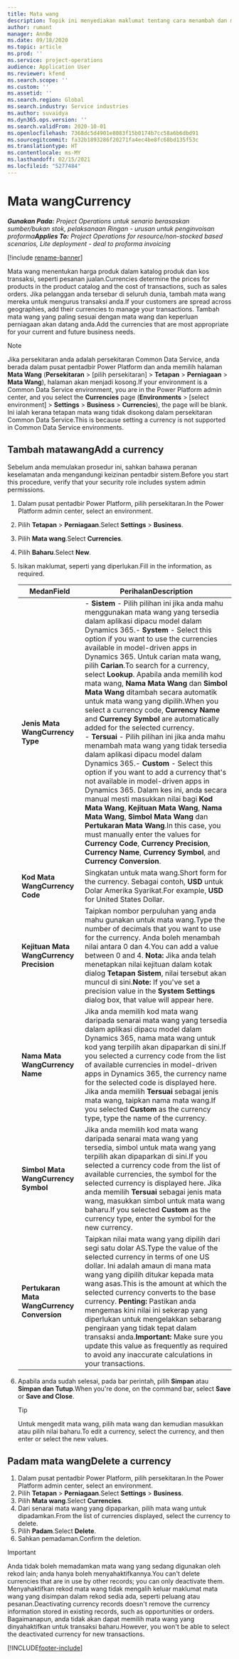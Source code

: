 ```yaml
---
title: Mata wang
description: Topik ini menyediakan maklumat tentang cara menambah dan mengalih keluar jenis mata wang dalam Project Operations.
author: rumant
manager: AnnBe
ms.date: 09/18/2020
ms.topic: article
ms.prod: ''
ms.service: project-operations
audience: Application User
ms.reviewer: kfend
ms.search.scope: ''
ms.custom: ''
ms.assetid: ''
ms.search.region: Global
ms.search.industry: Service industries
ms.author: suvaidya
ms.dyn365.ops.version: ''
ms.search.validFrom: 2020-10-01
ms.openlocfilehash: 7368dc5d4901e8083f15b0174b7cc58a6b6dbd91
ms.sourcegitcommit: fa32b1893286f20271fa4ec4be8fc68bd135f53c
ms.translationtype: HT
ms.contentlocale: ms-MY
ms.lasthandoff: 02/15/2021
ms.locfileid: "5277484"
---
```

# <a name="currency"></a><span data-ttu-id="45ce3-103">Mata wang</span><span class="sxs-lookup"><span data-stu-id="45ce3-103">Currency</span></span>

<span data-ttu-id="45ce3-104">_**Gunakan Pada:** Project Operations untuk senario berasaskan sumber/bukan stok, pelaksanaan Ringan - urusan untuk penginvoisan proforma_</span><span class="sxs-lookup"><span data-stu-id="45ce3-104">_**Applies To:** Project Operations for resource/non-stocked based scenarios, Lite deployment - deal to proforma invoicing_</span></span>

[!include [rename-banner](~/includes/cc-data-platform-banner.md)]

<span data-ttu-id="45ce3-105">Mata wang menentukan harga produk dalam katalog produk dan kos transaksi, seperti pesanan jualan.</span><span class="sxs-lookup"><span data-stu-id="45ce3-105">Currencies determine the prices for products in the product catalog and the cost of transactions, such as sales orders.</span></span> <span data-ttu-id="45ce3-106">Jika pelanggan anda tersebar di seluruh dunia, tambah mata wang mereka untuk mengurus transaksi anda.</span><span class="sxs-lookup"><span data-stu-id="45ce3-106">If your customers are spread across geographies, add their currencies to manage your transactions.</span></span> <span data-ttu-id="45ce3-107">Tambah mata wang yang paling sesuai dengan mata wang dan keperluan perniagaan akan datang anda.</span><span class="sxs-lookup"><span data-stu-id="45ce3-107">Add the currencies that are most appropriate for your current and future business needs.</span></span>  

> [!NOTE]
> <span data-ttu-id="45ce3-108">Jika persekitaran anda adalah persekitaran Common Data Service, anda berada dalam pusat pentadbir Power Platform dan anda memilih halaman **Mata Wang** (**Persekitaran** > [pilih persekitaran] > **Tetapan** > **Perniagaan** > **Mata Wang**), halaman akan menjadi kosong.</span><span class="sxs-lookup"><span data-stu-id="45ce3-108">If your environment is a Common Data Service environment, you are in the Power Platform admin center, and you select the **Currencies** page (**Environments** > [select environment] > **Settings** > **Business** > **Currencies**), the page will be blank.</span></span> <span data-ttu-id="45ce3-109">Ini ialah kerana tetapan mata wang tidak disokong dalam persekitaran Common Data Service.</span><span class="sxs-lookup"><span data-stu-id="45ce3-109">This is because setting a currency is not supported in Common Data Service environments.</span></span>

## <a name="add-a-currency"></a><span data-ttu-id="45ce3-110">Tambah matawang</span><span class="sxs-lookup"><span data-stu-id="45ce3-110">Add a currency</span></span>  
<span data-ttu-id="45ce3-111">Sebelum anda memulakan prosedur ini, sahkan bahawa peranan keselamatan anda mengandungi keizinan pentadbir sistem.</span><span class="sxs-lookup"><span data-stu-id="45ce3-111">Before you start this procedure, verify that your security role includes system admin permissions.</span></span> 

1. <span data-ttu-id="45ce3-112">Dalam pusat pentadbir Power Platform, pilih persekitaran.</span><span class="sxs-lookup"><span data-stu-id="45ce3-112">In the Power Platform admin center, select an environment.</span></span> 
2. <span data-ttu-id="45ce3-113">Pilih **Tetapan** > **Perniagaan**.</span><span class="sxs-lookup"><span data-stu-id="45ce3-113">Select **Settings** > **Business**.</span></span>
3. <span data-ttu-id="45ce3-114">Pilih **Mata wang**.</span><span class="sxs-lookup"><span data-stu-id="45ce3-114">Select **Currencies**.</span></span>  
4. <span data-ttu-id="45ce3-115">Pilih **Baharu**.</span><span class="sxs-lookup"><span data-stu-id="45ce3-115">Select **New**.</span></span>  
5. <span data-ttu-id="45ce3-116">Isikan maklumat, seperti yang diperlukan.</span><span class="sxs-lookup"><span data-stu-id="45ce3-116">Fill in the information, as required.</span></span>  


   |          <span data-ttu-id="45ce3-117">Medan</span><span class="sxs-lookup"><span data-stu-id="45ce3-117">Field</span></span>          |                                                                                                                                                                                                                                                                                                                                                                            <span data-ttu-id="45ce3-118">Perihalan</span><span class="sxs-lookup"><span data-stu-id="45ce3-118">Description</span></span>                                                                                                                                                                                                                                                                                                                                                                            |
   |-------------------------|-------------------------------------------------------------------------------------------------------------------------------------------------------------------------------------------------------------------------------------------------------------------------------------------------------------------------------------------------------------------------------------------------------------------------------------------------------------------------------------------------------------------------------------------------------------------------------------------------------------------------------------------------------------------------------------------------------------------------------------------------------------------|
   |    <span data-ttu-id="45ce3-119">**Jenis Mata Wang**</span><span class="sxs-lookup"><span data-stu-id="45ce3-119">**Currency Type**</span></span>    | <span data-ttu-id="45ce3-120">- **Sistem** - Pilih pilihan ini jika anda mahu menggunakan mata wang yang tersedia dalam aplikasi dipacu model dalam Dynamics 365.</span><span class="sxs-lookup"><span data-stu-id="45ce3-120">- **System** - Select this option if you want to use the currencies available in model-driven apps in Dynamics 365.</span></span> <span data-ttu-id="45ce3-121">Untuk carian mata wang, pilih **Carian**.</span><span class="sxs-lookup"><span data-stu-id="45ce3-121">To search for a currency,  select **Lookup**.</span></span> <span data-ttu-id="45ce3-122">Apabila anda memilih kod mata wang, **Nama Mata Wang** dan **Simbol Mata Wang** ditambah secara automatik untuk mata wang yang dipilih.</span><span class="sxs-lookup"><span data-stu-id="45ce3-122">When you select a currency code, **Currency Name** and **Currency Symbol** are automatically added for the selected currency.</span></span><br /><span data-ttu-id="45ce3-123">- **Tersuai** - Pilih pilihan ini jika anda mahu menambah mata wang yang tidak tersedia dalam aplikasi dipacu model dalam Dynamics 365.</span><span class="sxs-lookup"><span data-stu-id="45ce3-123">- **Custom** - Select this option if you want to add a currency that's not available in model-driven apps in Dynamics 365.</span></span> <span data-ttu-id="45ce3-124">Dalam kes ini, anda secara manual mesti masukkan nilai bagi **Kod Mata Wang**, **Kejituan Mata Wang**, **Nama Mata Wang**, **Simbol Mata Wang** dan **Pertukaran Mata Wang**.</span><span class="sxs-lookup"><span data-stu-id="45ce3-124">In this case, you must manually enter the values for **Currency Code**, **Currency Precision**, **Currency Name**, **Currency Symbol**, and **Currency Conversion**.</span></span> |
   |    <span data-ttu-id="45ce3-125">**Kod Mata Wang**</span><span class="sxs-lookup"><span data-stu-id="45ce3-125">**Currency Code**</span></span>    |                                                                                                                                                                                                                                                                                                                                            <span data-ttu-id="45ce3-126">Singkatan untuk mata wang.</span><span class="sxs-lookup"><span data-stu-id="45ce3-126">Short form for the currency.</span></span> <span data-ttu-id="45ce3-127">Sebagai contoh, **USD** untuk Dolar Amerika Syarikat.</span><span class="sxs-lookup"><span data-stu-id="45ce3-127">For example, **USD** for United States Dollar.</span></span>                                                                                                                                                                                                                                                                                                                                            |
   | <span data-ttu-id="45ce3-128">**Kejituan Mata Wang**</span><span class="sxs-lookup"><span data-stu-id="45ce3-128">**Currency Precision**</span></span>  |                                                                                                                                                                                  <span data-ttu-id="45ce3-129">Taipkan nombor perpuluhan yang anda mahu gunakan untuk mata wang.</span><span class="sxs-lookup"><span data-stu-id="45ce3-129">Type the number of decimals that you want to use for the currency.</span></span>  <span data-ttu-id="45ce3-130">Anda boleh menambah nilai antara 0 dan 4.</span><span class="sxs-lookup"><span data-stu-id="45ce3-130">You can add a value between 0 and 4.</span></span> <span data-ttu-id="45ce3-131">**Nota:**  Jika anda telah menetapkan nilai kejituan dalam kotak dialog **Tetapan Sistem**, nilai tersebut akan muncul di sini.</span><span class="sxs-lookup"><span data-stu-id="45ce3-131">**Note:**  If you've set a precision value in the **System Settings** dialog box, that value will appear here.</span></span>                                                                                                                                                                                  |
   |    <span data-ttu-id="45ce3-132">**Nama Mata Wang**</span><span class="sxs-lookup"><span data-stu-id="45ce3-132">**Currency Name**</span></span>    |                                                                                                                                                                                                                                         <span data-ttu-id="45ce3-133">Jika anda memilih kod mata wang daripada senarai mata wang yang tersedia dalam aplikasi dipacu model dalam Dynamics 365, nama mata wang untuk kod yang terpilih akan dipaparkan di sini.</span><span class="sxs-lookup"><span data-stu-id="45ce3-133">If you selected a currency code from the list of available currencies in model-driven apps in Dynamics 365, the currency name for the selected code is displayed here.</span></span> <span data-ttu-id="45ce3-134">Jika anda memilih **Tersuai** sebagai jenis mata wang, taipkan nama mata wang.</span><span class="sxs-lookup"><span data-stu-id="45ce3-134">If you selected **Custom** as the currency type, type the name of the currency.</span></span>                                                                                                                                                                                                                                          |
   |   <span data-ttu-id="45ce3-135">**Simbol Mata Wang**</span><span class="sxs-lookup"><span data-stu-id="45ce3-135">**Currency Symbol**</span></span>   |                                                                                                                                                                                                                                                                      <span data-ttu-id="45ce3-136">Jika anda memilih kod mata wang daripada senarai mata wang yang tersedia, simbol untuk mata wang yang terpilih akan dipaparkan di sini.</span><span class="sxs-lookup"><span data-stu-id="45ce3-136">If you selected a currency code from the list of available currencies, the symbol for the selected currency is displayed here.</span></span> <span data-ttu-id="45ce3-137">Jika anda memilih **Tersuai** sebagai jenis mata wang, masukkan simbol untuk mata wang baharu.</span><span class="sxs-lookup"><span data-stu-id="45ce3-137">If you selected **Custom** as the currency type, enter the symbol for the new currency.</span></span>                                                                                                                                                                                                                                                                       |
   | <span data-ttu-id="45ce3-138">**Pertukaran Mata Wang**</span><span class="sxs-lookup"><span data-stu-id="45ce3-138">**Currency Conversion**</span></span> |                                                                                                                                                                                                                                     <span data-ttu-id="45ce3-139">Taipkan nilai mata wang yang dipilih dari segi satu dolar AS.</span><span class="sxs-lookup"><span data-stu-id="45ce3-139">Type the value of the selected currency in terms of one US dollar.</span></span> <span data-ttu-id="45ce3-140">Ini adalah amaun di mana mata wang yang dipilih ditukar kepada mata wang asas.</span><span class="sxs-lookup"><span data-stu-id="45ce3-140">This is the amount at which the selected currency converts to the base currency.</span></span> <span data-ttu-id="45ce3-141">**Penting:**  Pastikan anda mengemas kini nilai ini sekerap yang diperlukan untuk mengelakkan sebarang pengiraan yang tidak tepat dalam transaksi anda.</span><span class="sxs-lookup"><span data-stu-id="45ce3-141">**Important:**  Make sure you update this value as frequently as required to avoid any inaccurate calculations in your transactions.</span></span>                                                                                                                                                                                                                                      |


6. <span data-ttu-id="45ce3-142">Apabila anda sudah selesai, pada bar perintah, pilih **Simpan** atau **Simpan dan Tutup**.</span><span class="sxs-lookup"><span data-stu-id="45ce3-142">When you're done, on the command bar, select **Save** or **Save and Close**.</span></span>  

   > [!TIP]
   >  <span data-ttu-id="45ce3-143">Untuk mengedit mata wang, pilih mata wang dan kemudian masukkan atau pilih nilai baharu.</span><span class="sxs-lookup"><span data-stu-id="45ce3-143">To edit a currency, select the currency, and then enter or select the new values.</span></span>  

## <a name="delete-a-currency"></a><span data-ttu-id="45ce3-144">Padam mata wang</span><span class="sxs-lookup"><span data-stu-id="45ce3-144">Delete a currency</span></span>  

1. <span data-ttu-id="45ce3-145">Dalam pusat pentadbir Power Platform, pilih persekitaran.</span><span class="sxs-lookup"><span data-stu-id="45ce3-145">In the Power Platform admin center, select an environment.</span></span> 
2. <span data-ttu-id="45ce3-146">Pilih **Tetapan** > **Perniagaan**.</span><span class="sxs-lookup"><span data-stu-id="45ce3-146">Select **Settings** > **Business**.</span></span>
3. <span data-ttu-id="45ce3-147">Pilih **Mata wang**.</span><span class="sxs-lookup"><span data-stu-id="45ce3-147">Select **Currencies**.</span></span>  
4. <span data-ttu-id="45ce3-148">Dari senarai mata wang yang dipaparkan, pilih mata wang untuk dipadamkan.</span><span class="sxs-lookup"><span data-stu-id="45ce3-148">From the list of currencies displayed, select the currency to delete.</span></span>  
5. <span data-ttu-id="45ce3-149">Pilih **Padam**.</span><span class="sxs-lookup"><span data-stu-id="45ce3-149">Select **Delete**.</span></span>  
6. <span data-ttu-id="45ce3-150">Sahkan pemadaman.</span><span class="sxs-lookup"><span data-stu-id="45ce3-150">Confirm the deletion.</span></span>  

> [!IMPORTANT]
>  <span data-ttu-id="45ce3-151">Anda tidak boleh memadamkan mata wang yang sedang digunakan oleh rekod lain; anda hanya boleh menyahaktifkannya.</span><span class="sxs-lookup"><span data-stu-id="45ce3-151">You can't delete currencies that are in use by other records; you can only deactivate them.</span></span> <span data-ttu-id="45ce3-152">Menyahaktifkan rekod mata wang tidak mengalih keluar maklumat mata wang yang disimpan dalam rekod sedia ada, seperti peluang atau pesanan.</span><span class="sxs-lookup"><span data-stu-id="45ce3-152">Deactivating currency records doesn't remove the currency information stored in existing records, such as opportunities or orders.</span></span> <span data-ttu-id="45ce3-153">Bagaimanapun, anda tidak akan dapat memilih mata wang yang dinyahaktifkan untuk transaksi baharu.</span><span class="sxs-lookup"><span data-stu-id="45ce3-153">However, you won't be able to select the deactivated currency for new transactions.</span></span>  


[!INCLUDE[footer-include](../includes/footer-banner.md)]